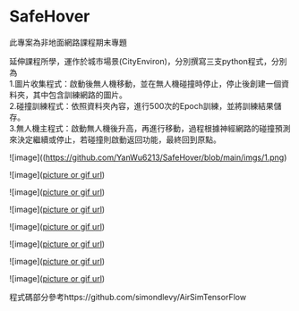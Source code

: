 # SafeHover

此專案為非地面網路課程期末專題

延伸課程所學，運作於城市場景(CityEnviron)，分別撰寫三支python程式，分別為
<br>
1.圖片收集程式：啟動後無人機移動，並在無人機碰撞時停止，停止後創建一個資料夾，其中包含訓練網路的圖片。
<br>
2.碰撞訓練程式：依照資料夾內容，進行500次的Epoch訓練，並將訓練結果儲存。
<br>
3.無人機主程式：啟動無人機後升高，再進行移動，過程根據神經網路的碰撞預測來決定繼續或停止，若碰撞則啟動返回功能，最終回到原點。
<br>

![image]((https://github.com/YanWu6213/SafeHover/blob/main/imgs/1.png)

![image]([picture or gif url](https://github.com/YanWu6213/SafeHover/blob/main/imgs/2.png))

![image]([picture or gif url](https://github.com/YanWu6213/SafeHover/blob/main/imgs/3.png))

![image]([picture or gif url](https://github.com/YanWu6213/SafeHover/blob/main/imgs/4.png))

![image]([picture or gif url](https://github.com/YanWu6213/SafeHover/blob/main/imgs/5.png))

![image]([picture or gif url](https://github.com/YanWu6213/SafeHover/blob/main/imgs/6.png))

![image]([picture or gif url](https://github.com/YanWu6213/SafeHover/blob/main/imgs/7.png))

![image]([picture or gif url](https://github.com/YanWu6213/SafeHover/blob/main/imgs/8.png))



程式碼部分參考https://github.com/simondlevy/AirSimTensorFlow


